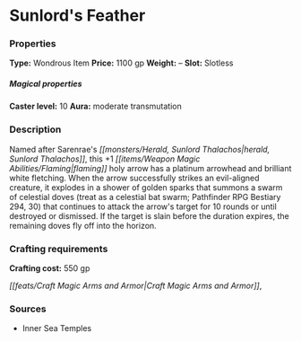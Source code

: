 ﻿---
Title: "Sunlord's Feather"
Type: "Wondrous Item"
Price: "1100 gp"
Weight: "–"
Slot: "Slotless"
Caster level: "10"
Aura: "moderate transmutation"
Description: |
  "Named after Sarenrae's herald, Sunlord Thalachos, this _+1 flaming holy arrow_ has a platinum arrowhead and brilliant white fletching. When the arrow successfully strikes an evil-aligned creature, it explodes in a shower of golden sparks that summons a swarm of celestial doves (treat as a celestial bat swarm; _Pathfinder RPG Bestiary_ 294, 30) that continues to attack the arrow's target for 10 rounds or until destroyed or dismissed. If the target is slain before the duration expires, the remaining doves fly off into the horizon."
Crafting cost: "550 gp"
Sources: "['Inner Sea Temples']"
---

# Sunlord's Feather

### Properties

**Type:** Wondrous Item **Price:** 1100 gp **Weight:** – **Slot:** Slotless

##### Magical properties

**Caster level:** 10 **Aura:** moderate transmutation

### Description

Named after Sarenrae's _[[monsters/Herald, Sunlord Thalachos|herald, Sunlord Thalachos]]_, this +1 _[[items/Weapon Magic Abilities/Flaming|flaming]]_ holy arrow has a platinum arrowhead and brilliant white fletching. When the arrow successfully strikes an evil-aligned creature, it explodes in a shower of golden sparks that summons a swarm of celestial doves (treat as a celestial bat swarm; Pathfinder RPG Bestiary 294, 30) that continues to attack the arrow's target for 10 rounds or until destroyed or dismissed. If the target is slain before the duration expires, the remaining doves fly off into the horizon.

### Crafting requirements

**Crafting cost:** 550 gp

_[[feats/Craft Magic Arms and Armor|Craft Magic Arms and Armor]]_,

### Sources

* Inner Sea Temples